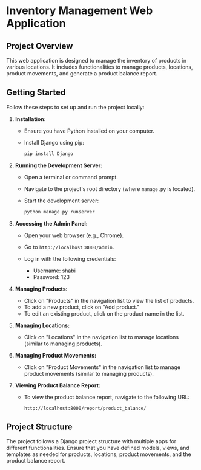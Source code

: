 # Inventory Management Web Application

## Project Overview

This web application is designed to manage the inventory of products in various locations. It includes functionalities to manage products, locations, product movements, and generate a product balance report.

## Getting Started

Follow these steps to set up and run the project locally:

1. **Installation:**

   - Ensure you have Python installed on your computer.
   - Install Django using pip:

     ```bash
     pip install Django
     ```

2. **Running the Development Server:**

   - Open a terminal or command prompt.
   - Navigate to the project's root directory (where `manage.py` is located).
   - Start the development server:

     ```bash
     python manage.py runserver
     ```

3. **Accessing the Admin Panel:**

   - Open your web browser (e.g., Chrome).
   - Go to `http://localhost:8000/admin`.
   - Log in with the following credentials:

     - Username: shabi
     - Password: 123

4. **Managing Products:**

   - Click on "Products" in the navigation list to view the list of products.
   - To add a new product, click on "Add product."
   - To edit an existing product, click on the product name in the list.

5. **Managing Locations:**

   - Click on "Locations" in the navigation list to manage locations (similar to managing products).

6. **Managing Product Movements:**

   - Click on "Product Movements" in the navigation list to manage product movements (similar to managing products).

7. **Viewing Product Balance Report:**

   - To view the product balance report, navigate to the following URL:

     ```
     http://localhost:8000/report/product_balance/
     ```

## Project Structure

The project follows a Django project structure with multiple apps for different functionalities. Ensure that you have defined models, views, and templates as needed for products, locations, product movements, and the product balance report.

